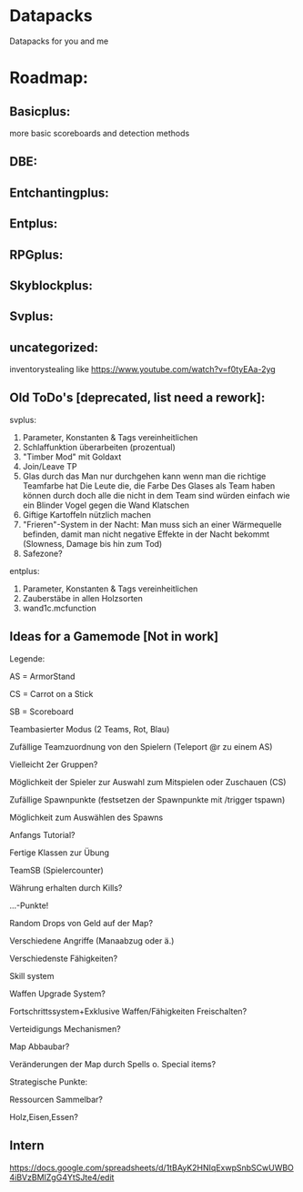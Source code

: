# Datapacks

Datapacks for you and me



 # Roadmap:

 ## Basicplus:
more basic scoreboards and detection methods

 ## DBE:

 ## Entchantingplus:

 ## Entplus:

 ## RPGplus:

 ## Skyblockplus:

 ## Svplus:

 ## uncategorized:
inventorystealing like https://www.youtube.com/watch?v=f0tyEAa-2yg

 ## Old ToDo's [deprecated, list need a rework]:

 svplus:
1. Parameter, Konstanten & Tags vereinheitlichen
2. Schlaffunktion überarbeiten (prozentual)
3. "Timber Mod" mit Goldaxt
4. Join/Leave TP
5. Glas durch das Man nur durchgehen kann wenn man die richtige Teamfarbe hat
Die Leute die, die Farbe Des Glases als Team haben können durch doch alle die nicht in dem Team sind würden einfach wie ein Blinder Vogel gegen die Wand Klatschen
6. Giftige Kartoffeln nützlich machen
7. "Frieren"-System in der Nacht:
Man muss sich an einer Wärmequelle befinden, damit man nicht negative Effekte in der Nacht bekommt (Slowness, Damage bis hin zum Tod)
8. Safezone?

 entplus:
1. Parameter, Konstanten & Tags vereinheitlichen
2. Zauberstäbe in allen Holzsorten
3. wand1c.mcfunction


 ## Ideas for a Gamemode [Not in work]

 Legende:

 AS = ArmorStand

 CS = Carrot on a Stick

 SB = Scoreboard


 Teambasierter Modus (2 Teams, Rot, Blau)

 Zufällige Teamzuordnung von den Spielern (Teleport @r zu einem AS)

 Vielleicht 2er Gruppen?

 Möglichkeit der Spieler zur Auswahl zum Mitspielen oder Zuschauen (CS)

 Zufällige Spawnpunkte (festsetzen der Spawnpunkte mit /trigger tspawn)

 Möglichkeit zum Auswählen des Spawns

 Anfangs Tutorial?

 Fertige Klassen zur Übung

 TeamSB (Spielercounter)

 Währung erhalten durch Kills?

 ...-Punkte!

 Random Drops von Geld auf der Map?

 Verschiedene Angriffe (Manaabzug oder ä.)

 Verschiedenste Fähigkeiten?

 Skill system

 Waffen Upgrade System?

 Fortschrittssystem+Exklusive Waffen/Fähigkeiten Freischalten?

 Verteidigungs Mechanismen?

 Map Abbaubar?

 Veränderungen der Map durch Spells o. Special items?

 Strategische Punkte:

 Ressourcen Sammelbar?

 Holz,Eisen,Essen?

 ## Intern
https://docs.google.com/spreadsheets/d/1tBAyK2HNIqExwpSnbSCwUWBO4iBVzBMIZgG4YtSJte4/edit
